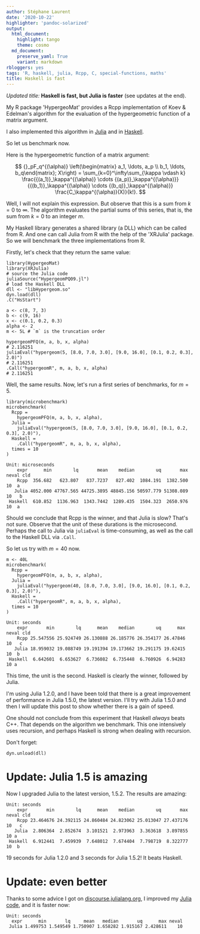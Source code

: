 ```yaml
---
author: Stéphane Laurent
date: '2020-10-22'
highlighter: 'pandoc-solarized'
output:
  html_document:
    highlight: tango
    theme: cosmo
  md_document:
    preserve_yaml: True
    variant: markdown
rbloggers: yes
tags: 'R, haskell, julia, Rcpp, C, special-functions, maths'
title: Haskell is fast
---
```


*Updated title:* **Haskell is fast, but Julia is faster** (see updates
at the end).

My R package 'HypergeoMat' provides a Rcpp implementation of Koev &
Edelman's algorithm for the evaluation of the hypergeometric function of
a matrix argument.

I also implemented this algorithm in
[Julia](https://gist.github.com/stla/e85e2de1ad9aeeebc01583f1d0b8e1d0#file-hypergeompq9-jl)
and in [Haskell](https://github.com/stla/hypergeomPFQ).

So let us benchmark now.

Here is the hypergeometric function of a matrix argument:

$$
{}_pF_q^{(\alpha)}
\left(\begin{matrix} a_1, \ldots, a_p \\ b_1, \ldots, b_q\end{matrix}; X\right) = 
\sum_{k=0}^\infty\sum_{\kappa \vdash k} 
\frac{{(a_1)}_\kappa^{(\alpha)} \cdots {(a_p)}_\kappa^{(\alpha)}}
{{(b_1)}_\kappa^{(\alpha)} \cdots {(b_q)}_\kappa^{(\alpha)}} 
\frac{C_\kappa^{(\alpha)}(X)}{k!}.
$$

Well, I will not explain this expression. But observe that this is a sum
from $k=0$ to $\infty$. The algorithm evaluates the partial sums of this
series, that is, the sum from $k=0$ to an integer $m$.

My Haskell library generates a shared library (a DLL) which can be
called from R. And one can call Julia from R with the help of the
'XRJulia' package. So we will benchmark the three implementations from
R.

Firstly, let's check that they return the same value:

``` {.r}
library(HypergeoMat)
library(XRJulia)
# source the Julia code
juliaSource("HypergeomPQ09.jl")
# load the Haskell DLL
dll <- "libHypergeom.so"
dyn.load(dll)
.C("HsStart")

a <- c(8, 7, 3)
b <- c(9, 16)
x <- c(0.1, 0.2, 0.3)
alpha <- 2
m <- 5L # `m` is the truncation order

hypergeomPFQ(m, a, b, x, alpha)
# 2.116251
juliaEval("hypergeom(5, [8.0, 7.0, 3.0], [9.0, 16.0], [0.1, 0.2, 0.3], 2.0)")
# 2.116251
.Call("hypergeomR", m, a, b, x, alpha)
# 2.116251
```

Well, the same results. Now, let's run a first series of benchmarks, for
$m=5$.

``` {.r}
library(microbenchmark)
microbenchmark(
  Rcpp =
    hypergeomPFQ(m, a, b, x, alpha),
  Julia =
    juliaEval("hypergeom(5, [8.0, 7.0, 3.0], [9.0, 16.0], [0.1, 0.2, 0.3], 2.0)"),
  Haskell =
    .Call("hypergeomR", m, a, b, x, alpha),
  times = 10
)
```

    Unit: microseconds
        expr      min        lq       mean    median        uq       max neval cld
        Rcpp  356.682   623.807   837.7237   827.402  1084.191  1382.500    10  a 
       Julia 4052.000 47767.565 44725.3895 48845.156 50597.779 51308.089    10   b
     Haskell  610.852  1136.963  1343.7442  1289.435  1504.323  2650.976    10  a 

Should we conclude that Rcpp is the winner, and that Julia is slow?
That's not sure. Observe that the unit of these durations is the
microsecond. Perhaps the call to Julia via `juliaEval` is
time-consuming, as well as the call to the Haskell DLL via `.Call`.

So let us try with $m=40$ now.

``` {.r}
m <- 40L
microbenchmark(
  Rcpp =
    hypergeomPFQ(m, a, b, x, alpha),
  Julia =
    juliaEval("hypergeom(40, [8.0, 7.0, 3.0], [9.0, 16.0], [0.1, 0.2, 0.3], 2.0)"),
  Haskell =
    .Call("hypergeomR", m, a, b, x, alpha),
  times = 10
)
```

    Unit: seconds
        expr       min        lq      mean    median        uq      max neval cld
        Rcpp 25.547556 25.924749 26.130888 26.185776 26.354177 26.47846    10   c
       Julia 18.959032 19.088749 19.191394 19.173662 19.291175 19.62415    10  b 
     Haskell  6.642601  6.653627  6.736082  6.735448  6.760926  6.94283    10 a 

This time, the unit is the second. Haskell is clearly the winner,
followed by Julia.

I'm using Julia 1.2.0, and I have been told that there is a great
improvement of performance in Julia 1.5.0, the latest version. I'll try
with Julia 1.5.0 and then I will update this post to show whether there
is a gain of speed.

One should not conclude from this experiment that Haskell *always* beats
C++. That depends on the algorithm we benchmark. This one intensively
uses recursion, and perhaps Haskell is strong when dealing with
recursion.

Don't forget:

``` {.r}
dyn.unload(dll)
```

Update: Julia 1.5 is amazing
============================

Now I upgraded Julia to the latest version, 1.5.2. The results are
amazing:

    Unit: seconds
        expr       min        lq      mean    median        uq       max neval cld
        Rcpp 23.464676 24.392115 24.860484 24.823062 25.013047 27.437176    10   c
       Julia  2.806364  2.852674  3.101521  2.973963  3.363618  3.897855    10 a
     Haskell  6.912441  7.459939  7.648012  7.674404  7.798719  8.322777    10  b

19 seconds for Julia 1.2.0 and 3 seconds for Julia 1.5.2! It beats
Haskell.

Update: even better
===================

Thanks to some advice I got on
[discourse.julialang.org](https://discourse.julialang.org/), I improved
my [Julia
code](https://gist.github.com/stla/e85e2de1ad9aeeebc01583f1d0b8e1d0#file-hypergeompq10-jl),
and it is faster now:

    Unit: seconds
      expr      min       lq     mean   median       uq      max neval
     Julia 1.499753 1.549549 1.750907 1.658282 1.915167 2.428611    10
